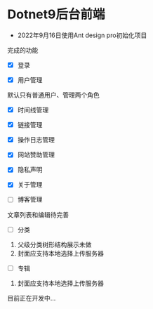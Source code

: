 # Dotnet9后台前端

- 2022年9月16日使用Ant design pro初始化项目

完成的功能

- [x] 登录

- [x] 用户管理

默认只有普通用户、管理两个角色

- [x] 时间线管理

- [x] 链接管理

- [x] 操作日志管理
- [x] 网站赞助管理
- [x] 隐私声明
- [x] 关于管理
- [ ] 博客管理

文章列表和编辑待完善

- [ ] 分类

1. 父级分类树形结构展示未做
2. 封面应支持本地选择上传服务器

- [ ] 专辑

1. 封面应支持本地选择上传服务器

目前正在开发中...